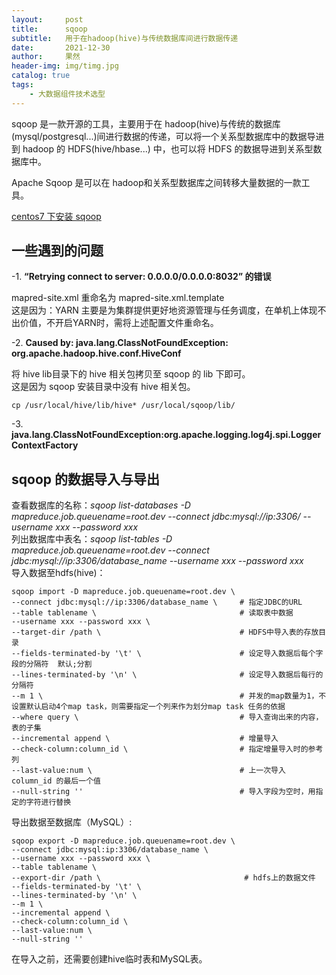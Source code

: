 ```yaml
---
layout:     post
title:      sqoop
subtitle:   用于在hadoop(hive)与传统数据库间进行数据传递
date:       2021-12-30
author:     果然
header-img: img/timg.jpg
catalog: true
tags:
    - 大数据组件技术选型
---
```


sqoop 是一款开源的工具，主要用于在 hadoop(hive)与传统的数据库(mysql/postgresql...)间进行数据的传递，可以将一个关系型数据库中的数据导进到 hadoop 的 HDFS(hive/hbase...) 中，也可以将 HDFS 的数据导进到关系型数据库中。  

Apache Sqoop 是可以在 hadoop和关系型数据库之间转移大量数据的一款工具。  

[centos7 下安装 sqoop](https://blog.csdn.net/qq_21153619/article/details/81866722)  

## 一些遇到的问题
-1. **“Retrying connect to server: 0.0.0.0/0.0.0.0:8032” 的错误**  

mapred-site.xml 重命名为 mapred-site.xml.template  
这是因为：YARN 主要是为集群提供更好地资源管理与任务调度，在单机上体现不出价值，不开启YARN时，需将上述配置文件重命名。  

-2. **Caused by: java.lang.ClassNotFoundException: org.apache.hadoop.hive.conf.HiveConf**  

将 hive lib目录下的 hive 相关包拷贝至 sqoop 的 lib 下即可。  
这是因为 sqoop 安装目录中没有 hive 相关包。  
```
cp /usr/local/hive/lib/hive* /usr/local/sqoop/lib/
```  

-3. **java.lang.ClassNotFoundException:org.apache.logging.log4j.spi.LoggerContextFactory**  
## sqoop 的数据导入与导出  
查看数据库的名称：*sqoop list-databases -D mapreduce.job.queuename=root.dev --connect jdbc:mysql://ip:3306/ --username xxx --password xxx*  
列出数据库中表名：*sqoop list-tables -D mapreduce.job.queuename=root.dev --connect jdbc:mysql://ip:3306/database_name --username xxx --password xxx*  
导入数据至hdfs(hive)：  
```
sqoop import -D mapreduce.job.queuename=root.dev \
--connect jdbc:mysql://ip:3306/database_name \     # 指定JDBC的URL                      
--table tablename \                                # 读取表中数据
--username xxx --password xxx \                    
--target-dir /path \                               # HDFS中导入表的存放目录
--fields-terminated-by '\t' \                      # 设定导入数据后每个字段的分隔符  默认;分割
--lines-terminated-by '\n' \                       # 设定导入数据后每行的分隔符
--m 1 \                                            # 并发的map数量为1，不设置默认启动4个map task，则需要指定一个列来作为划分map task 任务的依据
--where query \                                    # 导入查询出来的内容，表的子集
--incremental append \                             # 增量导入
--check-column:column_id \                         # 指定增量导入时的参考列
--last-value:num \                                 # 上一次导入 column_id 的最后一个值
--null-string ''                                   # 导入字段为空时，用指定的字符进行替换
```  
导出数据至数据库（MySQL）:  
```
sqoop export -D mapreduce.job.queuename=root.dev \
--connect jdbc:mysql:ip:3306/database_name \
--username xxx --password xxx \
--table tablename \
--export-dir /path \                                # hdfs上的数据文件
--fields-terminated-by '\t' \
--lines-terminated-by '\n' \
--m 1 \
--incremental append \
--check-column:column_id \
--last-value:num \
--null-string ''
```  
在导入之前，还需要创建hive临时表和MySQL表。  





